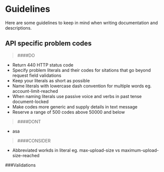 
Guidelines
==========
Here are some guidelines to keep in mind when writing documentation and descriptions. 

API specific problem codes
------
> ####DO
- Return 440 HTTP status code
- Specify problem literals and their codes for sitations that go beyond request field validations
- Keep your literals as short as possible
- Name literals with lowercase dash convention for multiple words eg. account-limit-reached
- When naming literals use passive voice and verbs in past tense document-locked
- Make codes more generic and supply details in text message
- Reserve a range of 500 codes above 50000 and below

>####DONT
- asa

>####CONSIDER
- Abbreviated workds in literal eg. max-upload-size vs maximum-upload-size-reached

###Validations

